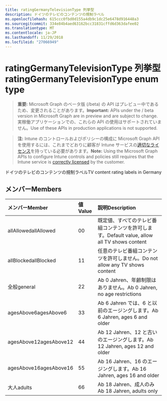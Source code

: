```yaml
---
title: ratingGermanyTelevisionType 列挙型
description: ドイツのテレビのコンテンツの規制ラベル
ms.openlocfilehash: 615ccc0fbd0d155a4db9c1dc25e6478d916448a3
ms.sourcegitcommit: 334e84b4aed63162bcc31831cffd6d363dafee02
ms.translationtype: MT
ms.contentlocale: ja-JP
ms.lasthandoff: 11/29/2018
ms.locfileid: "27066949"
---
```

# <a name="ratinggermanytelevisiontype-enum-type"></a><span data-ttu-id="5d2b9-103">ratingGermanyTelevisionType 列挙型</span><span class="sxs-lookup"><span data-stu-id="5d2b9-103">ratingGermanyTelevisionType enum type</span></span>

> <span data-ttu-id="5d2b9-104">**重要:** Microsoft Graph のベータ版 (/beta) の API はプレビュー中であるため、変更されることがあります。</span><span class="sxs-lookup"><span data-stu-id="5d2b9-104">**Important:** APIs under the / beta version in Microsoft Graph are in preview and are subject to change.</span></span> <span data-ttu-id="5d2b9-105">実稼働アプリケーションでの、これらの API の使用はサポートされていません。</span><span class="sxs-lookup"><span data-stu-id="5d2b9-105">Use of these APIs in production applications is not supported.</span></span>

> <span data-ttu-id="5d2b9-106">**注:** Intune のコントロールおよびポリシーの構成に Microsoft Graph API を使用するには、これまでどおりに顧客が Intune サービスの[適切なライセンス](https://go.microsoft.com/fwlink/?linkid=839381)を持っている必要があります。</span><span class="sxs-lookup"><span data-stu-id="5d2b9-106">**Note:** Using the Microsoft Graph APIs to configure Intune controls and policies still requires that the Intune service is [correctly licensed](https://go.microsoft.com/fwlink/?linkid=839381) by the customer.</span></span>

<span data-ttu-id="5d2b9-107">ドイツのテレビのコンテンツの規制ラベル</span><span class="sxs-lookup"><span data-stu-id="5d2b9-107">TV content rating labels in Germany</span></span>
## <a name="members"></a><span data-ttu-id="5d2b9-108">メンバー</span><span class="sxs-lookup"><span data-stu-id="5d2b9-108">Members</span></span>
|<span data-ttu-id="5d2b9-109">メンバー</span><span class="sxs-lookup"><span data-stu-id="5d2b9-109">Member</span></span>|<span data-ttu-id="5d2b9-110">値</span><span class="sxs-lookup"><span data-stu-id="5d2b9-110">Value</span></span>|<span data-ttu-id="5d2b9-111">説明</span><span class="sxs-lookup"><span data-stu-id="5d2b9-111">Description</span></span>|
|:---|:---|:---|
|<span data-ttu-id="5d2b9-112">allAllowed</span><span class="sxs-lookup"><span data-stu-id="5d2b9-112">allAllowed</span></span>|<span data-ttu-id="5d2b9-113">0</span><span class="sxs-lookup"><span data-stu-id="5d2b9-113">0</span></span>|<span data-ttu-id="5d2b9-114">既定値、すべてのテレビ番組コンテンツを許可します。</span><span class="sxs-lookup"><span data-stu-id="5d2b9-114">Default value, allow all TV shows content</span></span>|
|<span data-ttu-id="5d2b9-115">allBlocked</span><span class="sxs-lookup"><span data-stu-id="5d2b9-115">allBlocked</span></span>|<span data-ttu-id="5d2b9-116">1</span><span class="sxs-lookup"><span data-stu-id="5d2b9-116">1</span></span>|<span data-ttu-id="5d2b9-117">任意のテレビ番組コンテンツを許可しません。</span><span class="sxs-lookup"><span data-stu-id="5d2b9-117">Do not allow any TV shows content</span></span>|
|<span data-ttu-id="5d2b9-118">全般</span><span class="sxs-lookup"><span data-stu-id="5d2b9-118">general</span></span>|<span data-ttu-id="5d2b9-119">2</span><span class="sxs-lookup"><span data-stu-id="5d2b9-119">2</span></span>|<span data-ttu-id="5d2b9-120">Ab 0 Jahren、年齢制限はありません。</span><span class="sxs-lookup"><span data-stu-id="5d2b9-120">Ab 0 Jahren, no age restrictions</span></span>|
|<span data-ttu-id="5d2b9-121">agesAbove6</span><span class="sxs-lookup"><span data-stu-id="5d2b9-121">agesAbove6</span></span>|<span data-ttu-id="5d2b9-122">3</span><span class="sxs-lookup"><span data-stu-id="5d2b9-122">3</span></span>|<span data-ttu-id="5d2b9-123">Ab 6 Jahren では、6 と以前のエージングします。</span><span class="sxs-lookup"><span data-stu-id="5d2b9-123">Ab 6 Jahren, ages 6 and older</span></span>|
|<span data-ttu-id="5d2b9-124">agesAbove12</span><span class="sxs-lookup"><span data-stu-id="5d2b9-124">agesAbove12</span></span>|<span data-ttu-id="5d2b9-125">4</span><span class="sxs-lookup"><span data-stu-id="5d2b9-125">4</span></span>|<span data-ttu-id="5d2b9-126">Ab 12 Jahren、12 と古いのエージングします。</span><span class="sxs-lookup"><span data-stu-id="5d2b9-126">Ab 12 Jahren, ages 12 and older</span></span>|
|<span data-ttu-id="5d2b9-127">agesAbove16</span><span class="sxs-lookup"><span data-stu-id="5d2b9-127">agesAbove16</span></span>|<span data-ttu-id="5d2b9-128">5</span><span class="sxs-lookup"><span data-stu-id="5d2b9-128">5</span></span>|<span data-ttu-id="5d2b9-129">Ab 16 Jahren、16 のエージングします。</span><span class="sxs-lookup"><span data-stu-id="5d2b9-129">Ab 16 Jahren, ages 16 and older</span></span>|
|<span data-ttu-id="5d2b9-130">大人</span><span class="sxs-lookup"><span data-stu-id="5d2b9-130">adults</span></span>|<span data-ttu-id="5d2b9-131">6</span><span class="sxs-lookup"><span data-stu-id="5d2b9-131">6</span></span>|<span data-ttu-id="5d2b9-132">Ab 18 Jahren、成人のみ</span><span class="sxs-lookup"><span data-stu-id="5d2b9-132">Ab 18 Jahren, adults only</span></span>|





